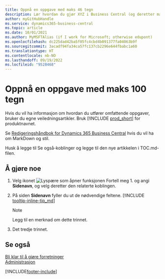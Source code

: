 ```yaml
---
title: Oppnå en oppgave med maks 46 tegn
description: Lær hvordan du gjør XYZ i Business Central (og deretter mange fine søkeord i en setning som høres naturlig ut. Maks lengde er 160 tegn, som er så langt).
author: myGitHubHandle
ms.service: dynamics365-business-central
ms.topic: article
ms.date: 10/01/2021
ms.author: MyMSFTAlias (if I work for Microsoft; otherwise edupont)
ms.openlocfilehash: dc225dad42ba5f05fc4cbd4b091377fa04063b9f
ms.sourcegitcommit: 3acadf94fa34ca57fc137cb2296e644fbabc1a60
ms.translationtype: HT
ms.contentlocale: nb-NO
ms.lasthandoff: 09/19/2022
ms.locfileid: "9528468"
---
```

# <a name="achieve-some-task-in-max-100-characters"></a>Oppnå en oppgave med maks 100 tegn

Hvis du vil ha informasjon om hvordan du utfører omfattende oppgaver, bruker du egne veiledningsartikler. Bruk [!INCLUDE [prod_short](includes/prod_short.md)] for produktnavnet.  

Se [Redigeringshåndbok for Dynamics 365 Business Central](https://learn.microsoft.com/dynamics365/business-central/dev-itpro/help/writing-guide) hvis du vil ha om MarkDown og stil.  

Husk å legge til Se også-koblinger og legge til den nye artikkelen i TOC.md-filen.  

## <a name="to-do-something"></a>Å gjøre noe

1. Velg ikonet ![Lyspære som åpner funksjonen Fortell meg 1.](media/ui-search/search_small.png "Fortell hva du vil gjøre") og angi **Sidenavn**, og velg deretter den relaterte koblingen.
2. På siden **Sidenavn** fyller du ut de nødvendige feltene. [!INCLUDE [tooltip-inline-tip_md](includes/tooltip-inline-tip_md.md)]

    > [!NOTE]
    > Legg til en merknad om dette trinnet.
3. Det tredje trinnet.

## <a name="see-also"></a>Se også

[Bli klar til å gjøre forretninger](ui-get-ready-business.md)  
[Administrasjon](admin-setup-and-administration.md)  

[!INCLUDE[footer-include](includes/footer-banner.md)]
